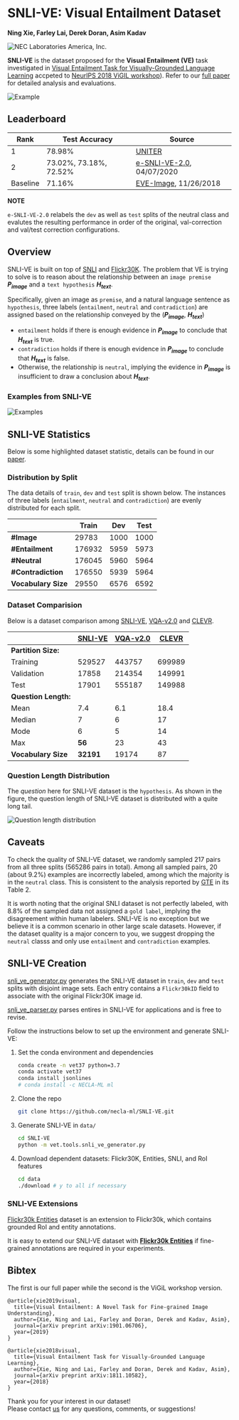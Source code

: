 # SNLI-VE: Visual Entailment Dataset  
**Ning Xie, Farley Lai, Derek Doran, Asim Kadav**
  
![NEC Laboratories America, Inc.](http://www.nec-labs.com/static/images/layout/nec-laboratories-site-logo.jpg)

**SNLI-VE** is the dataset proposed for the **Visual Entailment (VE)** task investigated in [Visual Entailment Task for Visually-Grounded Language Learning](https://arxiv.org/abs/1811.10582) accpeted to [NeurIPS 2018 ViGIL workshop](https://nips2018vigil.github.io/)).
Refer to our [full paper](https://arxiv.org/abs/1901.06706) for detailed analysis and evaluations.

![Example](https://drive.google.com/uc?export=view&id=1Bo83CcaPKJqrNg0F_crbeAfCRiTDWlqz)

## Leaderboard

| Rank     | Test Accuracy          | Source                                                        |  
|--------- | ---------------------- | ------------------------------------------------------------- |
|  1       | 78.98%                 | [UNITER](https://arxiv.org/abs/1909.11740) | 1000, 09/25/2019 |  
|  2       | 73.02%, 73.18%, 72.52% | [e-SNLI-VE-2.0](https://arxiv.org/abs/2004.03744), 04/07/2020 |  
| Baseline | 71.16%                 | [EVE-Image](https://arxiv.org/abs/1901.06706), 11/26/2018     |  

**NOTE**

`e-SNLI-VE-2.0` relabels the `dev` as well as `test` splits of the neutral class and evalutes the resulting performance in order of the original, val-correction and val/test correction configurations.

## Overview  

SNLI-VE is built on top of [SNLI](https://nlp.stanford.edu/projects/snli) and [Flickr30K](http://shannon.cs.illinois.edu/DenotationGraph).
The problem that VE is trying to solve is to reason about the relationship between an `image premise` **_P<sub>image</sub>_** and a `text hypothesis` **_H<sub>text</sub>_**.

Specifically, given an image as `premise`, and a natural language sentence as `hypothesis`, three labels (`entailment`, `neutral` and `contradiction`) are assigned based on the relationship conveyed by the (**_P<sub>image</sub>_**, **_H<sub>text</sub>_**)

- `entailment` holds if there is enough evidence in **_P<sub>image</sub>_** to conclude that **_H<sub>text</sub>_** is true.
- `contradiction` holds if there is enough evidence in **_P<sub>image</sub>_** to conclude that **_H<sub>text</sub>_** is false.
- Otherwise, the relationship is `neutral`, implying the evidence in **_P<sub>image</sub>_** is insufficient to draw a conclusion about **_H<sub>text</sub>_**.
 
### Examples from SNLI-VE  
  
![Examples](https://drive.google.com/uc?export=view&id=1FUL2PkSQB6EaTbyMvNz1yj_fMCxU3g_W)
    
## SNLI-VE Statistics  

Below is some highlighted dataset statistic, details can be found in our [paper](https://arxiv.org/abs/1811.10582).
  
### Distribution by Split

The data details of `train`, `dev` and `test` split is shown below. The instances of three labels (`entailment`, `neutral` and `contradiction`) are evenly distributed for each split.

|                      | **Train** | **Dev** | **Test** |  
|  ------------------- | --------- | ------- | -------- |  
|  **#Image**          |  29783    | 1000    | 1000     |  
|  **#Entailment**     | 176932    | 5959    | 5973     |  
|  **#Neutral**        | 176045    | 5960    | 5964     |  
|  **#Contradiction**  | 176550    | 5939    | 5964     |  
|  **Vocabulary Size** |  29550    | 6576    | 6592     |  
 
### Dataset Comparision
  
Below is a dataset comparison among [SNLI-VE](https://bit.ly/2VgSfbI), [VQA-v2.0](https://bit.ly/2Vhe9vn) and [CLEVR](https://bit.ly/2VkpoD8).  
  
|  | [SNLI-VE](https://bit.ly/2VgSfbI) | [VQA-v2.0](https://bit.ly/2Vhe9vn) | [CLEVR](https://bit.ly/2VkpoD8) |  
|  ------------------- | --------- | ------ | ------ |  
| **Partition Size:**  |           |        |        |  
|  Training            | 529527    | 443757 | 699989 |  
|  Validation          |  17858    | 214354 | 149991 |  
|  Test                |  17901    | 555187 | 149988 |  
| **Question Length:** |           |        |        |  
|  Mean                |    7.4    |    6.1 |   18.4 |  
|  Median              |      7    |      6 |     17 |  
|  Mode                |      6    |      5 |     14 |  
|  Max                 |    **56** |     23 |     43 |  
| **Vocabulary Size**  | **32191** |  19174 |     87 |  
  
### Question Length Distribution

The *question* here for SNLI-VE dataset is the `hypothesis`.
As shown in the figure, the question length of SNLI-VE dataset is distributed with a quite long tail.

![Question length distribution](https://drive.google.com/uc?export=view&id=1d3iwptpIzQZjZdwn_d1GlXl8N1kBoCcH)
  
## Caveats

To check the quality of SNLI-VE dataset, we randomly sampled 217 pairs from all three splits (565286 pairs in total).
Among all sampled pairs, 20 (about 9.2%) examples are incorrectly labeled, among which the majority is in the `neutral` class. 
This is consistent to the analysis reported by [GTE](https://www.aclweb.org/anthology/C18-1199) in its Table 2.

It is worth noting that the original SNLI dataset is not perfectly labeled, 
with 8.8% of the sampled data not assigned a `gold label`, 
implying the disagreement within human labelers. 
SNLI-VE is no exception but we believe it is a common scenario in other large scale datasets.
However, if the dataset quality is a major concern to you, 
we suggest dropping the `neutral` classs and only use `entailment` and `contradiction` examples.

## SNLI-VE Creation

[snli_ve_generator.py](vet/tools/snli_ve_generator.py) generates the SNLI-VE dataset in `train`, `dev` and `test` splits with disjoint image sets. 
Each entry contains a `Flickr30kID` field to associate with the original Flickr30K image id. 

[snli_ve_parser.py](vet/tools/snli_ve_parser.py) parses entires in SNLI-VE for applications and is free to revise.

Follow the instructions below to set up the environment and generate SNLI-VE:

1. Set the conda environment and dependencies

    ```sh
    conda create -n vet37 python=3.7
    conda activate vet37
    conda install jsonlines
    # conda install -c NECLA-ML ml
    ```

2. Clone the repo

    ```sh
    git clone https://github.com/necla-ml/SNLI-VE.git
    ```

2. Generate SNLI-VE in `data/`

    ```sh
    cd SNLI-VE
    python -m vet.tools.snli_ve_generator.py
    ```

3. Download dependent datasets: Flickr30K, Entities, SNLI, and RoI features 

    ```sh
    cd data
    ./download # y to all if necessary
    ```

<!--
4. Extract RoI features from pre-extracted

  ```sh
  python -m vet.tools.ROI_related
  ```

5. Train models

  ```sh
  ```

6. Evaluation

  ```sh
  ```
-->

### SNLI-VE Extensions  
  
[Flickr30k Entities](http://web.engr.illinois.edu/~bplumme2/Flickr30kEntities) dataset is an extension to Flickr30k, which contains grounded RoI and entity annotations. 

It is easy to extend our SNLI-VE dataset with **[Flickr30k Entities](http://web.engr.illinois.edu/~bplumme2/Flickr30kEntities/)** if fine-grained annotations are required in your experiments.

## Bibtex  

The first is our full paper while the second is the ViGiL workshop version.

```  
@article{xie2019visual,
  title={Visual Entailment: A Novel Task for Fine-grained Image Understanding},
  author={Xie, Ning and Lai, Farley and Doran, Derek and Kadav, Asim},
  journal={arXiv preprint arXiv:1901.06706},
  year={2019}
}

@article{xie2018visual,
  title={Visual Entailment Task for Visually-Grounded Language Learning},
  author={Xie, Ning and Lai, Farley and Doran, Derek and Kadav, Asim},
  journal={arXiv preprint arXiv:1811.10582},
  year={2018}
}  
```  
  
Thank you for your interest in our dataset!  
Please contact [us](farleylai@nec-labs.com) for any questions, comments, or suggestions!